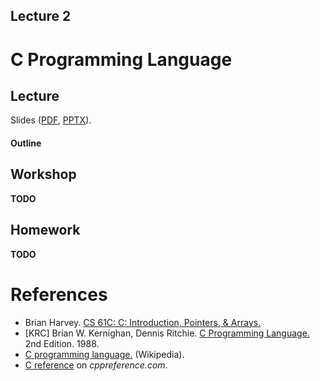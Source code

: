Lecture 2
---

# C Programming Language

## Lecture

Slides ([PDF](OS_Lecture_02.pdf), [PPTX](OS_Lecture_02.pptx)).

#### Outline

## Workshop

__TODO__

## Homework

__TODO__

# References

* Brian Harvey. [CS 61C: C: Introduction, Pointers, & Arrays.](HarveyNotesC1-3.pdf) 
* [KRC] Brian W. Kernighan, Dennis Ritchie.
  [C Programming Language.](
  https://www.pearson.com/us/higher-education/program/Kernighan-C-Programming-Language-2nd-Edition/PGM54487.html)
  2nd Edition. 1988.
* [C programming language.](https://en.wikipedia.org/wiki/C_%28programming_language%29) (Wikipedia).
* [C reference](https://en.cppreference.com/w/c) on _cppreference.com_.
